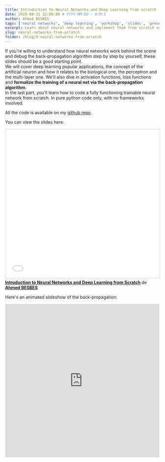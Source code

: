 ```yaml
---
title: Introduction to Neural Networks and Deep Learning from scratch
date: 2019-08-31 12:00:00 # YYYY-MM-DD - H:M:S
author: Ahmed BESBES
tags: ['neural networks', 'deep learning', 'workshop', 'slides', 'presentation']
excerpt: Learn about neural networks and implement them from scratch using Python only with no frameworks involved
slug: neural-networks-from-scratch
folder: /blog/9-neural-networks-from-scratch
---
```


If you're willing to understand how neural networks work behind the scene and debug the back-propagation algorithm step by step by yourself, these slides should be a good starting point. <br> We will cover deep learning popular applications, the concept of the artificial neuron and how it relates to the biological one, the perceptron and the multi-layer one. We'll also dive in activation functions, loss functions and **formalize the training of a neural net via the back-propagation algorithm.** <br> In the last part, you'll learn how to code a fully functioning trainable neural network from scratch. In pure python code only, with no frameworks involved. 

All the code is available on my <a href="https://github.com/ahmedbesbes/Neural-Network-from-scratch">github repo</a>.

You can view the slides here:

<iframe src="//www.slideshare.net/slideshow/embed_code/key/iFil7afFN3qWZh" width="100%" height="485" frameborder="0" marginwidth="0" marginheight="0" scrolling="no" style="border:1px solid #CCC; border-width:1px; margin-bottom:5px; max-width: 100%;" allowfullscreen> </iframe> <div style="margin-bottom:5px"> <strong> <a href="//www.slideshare.net/AhmedBesbes1/introduction-to-neural-networks-and-deep-learning-from-scratch-167934961" title="Introduction to Neural Networks and Deep Learning from Scratch" target="_blank">Introduction to Neural Networks and Deep Learning from Scratch</a> </strong> de <strong><a href="https://www.slideshare.net/AhmedBesbes1" target="_blank">Ahmed BESBES</a></strong> </div>

Here's an animated slideshow of the back-propagation:

<iframe width="100%" height="500" src="https://www.youtube.com/embed/lsiAMB2DWP0" frameborder="0" allow="accelerometer; autoplay; encrypted-media; gyroscope; picture-in-picture" allowfullscreen></iframe>